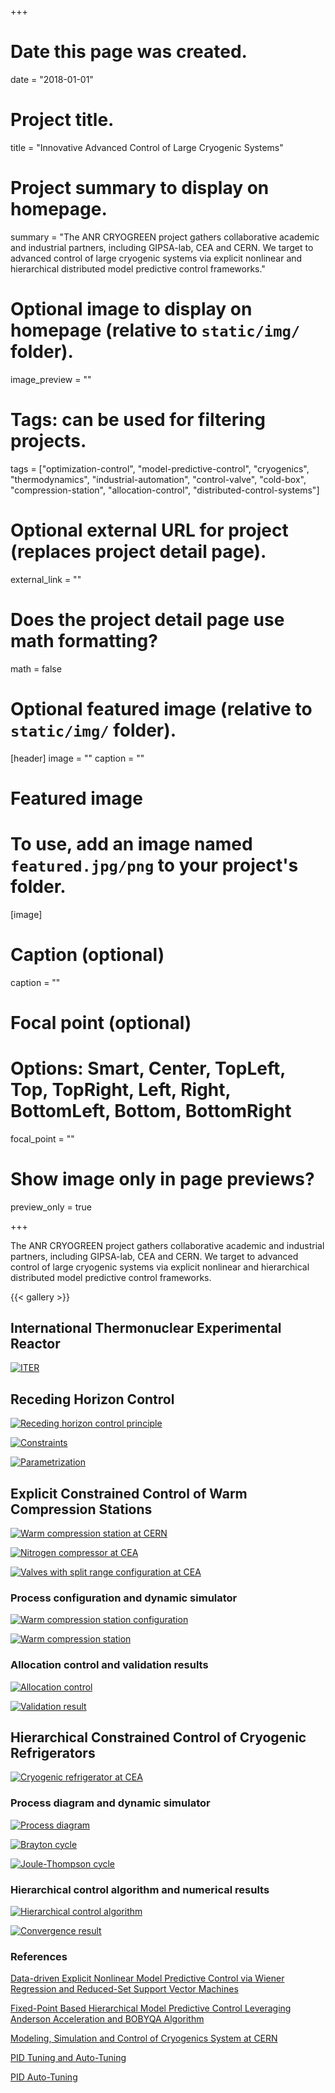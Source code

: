 +++
# Date this page was created.
date = "2018-01-01"

# Project title.
title = "Innovative Advanced Control of Large Cryogenic Systems"

# Project summary to display on homepage.
summary = "The ANR CRYOGREEN project gathers collaborative academic and industrial partners, including GIPSA-lab, CEA and CERN. We target to advanced control of large cryogenic systems via explicit nonlinear and hierarchical distributed model predictive control frameworks."

# Optional image to display on homepage (relative to `static/img/` folder).
image_preview = ""

# Tags: can be used for filtering projects.
tags = ["optimization-control", "model-predictive-control", "cryogenics", "thermodynamics", "industrial-automation", "control-valve", "cold-box", "compression-station", "allocation-control", "distributed-control-systems"]

# Optional external URL for project (replaces project detail page).
external_link = ""

# Does the project detail page use math formatting?
math = false

# Optional featured image (relative to `static/img/` folder).
[header]
image = ""
caption = ""

# Featured image
# To use, add an image named `featured.jpg/png` to your project's folder. 
[image]
  # Caption (optional)
  caption = ""

  # Focal point (optional)
  # Options: Smart, Center, TopLeft, Top, TopRight, Left, Right, BottomLeft, Bottom, BottomRight
  focal_point = ""

  # Show image only in page previews?
  preview_only = true

+++

The ANR CRYOGREEN project gathers collaborative academic and industrial partners, including GIPSA-lab, CEA and CERN. We target to advanced control of large cryogenic systems via explicit nonlinear and hierarchical distributed model predictive control frameworks.

{{< gallery >}}

## International Thermonuclear Experimental Reactor

[![ITER](iter.png)](iter.png)

## Receding Horizon Control

[![Receding horizon control principle](rhc.png)](rhc.png)

[![Constraints](mpc_cstr.png)](mpc_cstr.png)

[![Parametrization](mpc_param.png)](mpc_param.png)

## Explicit Constrained Control of Warm Compression Stations

[![Warm compression station at CERN](cern_wcs18kw.png)](cern_wcs18kw.png)

[![Nitrogen compressor at CEA](nc1.png)](nc1.png)

[![Valves with split range configuration at CEA](valve_split_range.png)](valve_split_range.png)

### Process configuration and dynamic simulator

[![Warm compression station configuration](wcs-config.png)](wcs-config.png)

[![Warm compression station](wcs-simulator.png)](wcs-simulator.png)

### Allocation control and validation results

[![Allocation control](wcs-allocation.png)](wcs-allocation.png)

[![Validation result](wcs-valid.png)](wcs-valid.png)

## Hierarchical Constrained Control of Cryogenic Refrigerators

[![Cryogenic refrigerator at CEA](400W.png)](400W.png)

### Process diagram and dynamic simulator

[![Process diagram](process-diagram.png)](process-diagram.png)

[![Brayton cycle](br-simulator.png)](br-simulator.png)

[![Joule-Thompson cycle](jt-simulator.png)](jt-simulator.png)

### Hierarchical control algorithm and numerical results

[![Hierarchical control algorithm](hdmpc-algo.png)](hdmpc-algo.png)

[![Convergence result](aa-convergence.png)](aa-convergence.png)

### References

[Data-driven Explicit Nonlinear Model Predictive Control via Wiener Regression and Reduced-Set Support Vector Machines](https://www.researchgate.net/publication/333900724_Data-driven_Explicit_Nonlinear_Model_Predictive_Control_via_Wiener_Regression_and_Reduced-Set_Support_Vector_Machines)

[Fixed-Point Based Hierarchical Model Predictive Control Leveraging Anderson Acceleration and BOBYQA Algorithm](https://www.researchgate.net/publication/333902636_Fixed-Point_Based_Hierarchical_Model_Predictive_Control_Leveraging_Anderson_Acceleration_and_BOBYQA_Algorithm)

[Modeling, Simulation and Control of Cryogenics System at CERN](Model_Simulation_and_Control_of_Cryogenics_System_at_CERN.pdf)

[PID Tuning and Auto-Tuning](PID_Tuning_and_Auto-Tuning.pdf)

[PID Auto-Tuning](PID_Auto-Tuning.pdf)


